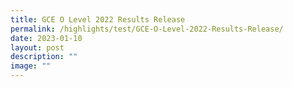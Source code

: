 ```yaml
---
title: GCE O Level 2022 Results Release
permalink: /highlights/test/GCE-O-Level-2022-Results-Release/
date: 2023-01-10
layout: post
description: ""
image: ""
---
```

